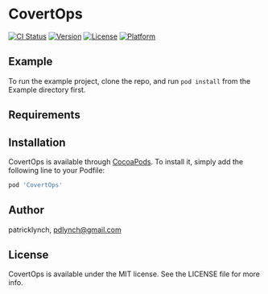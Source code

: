 # CovertOps

[![CI Status](https://img.shields.io/travis/patricklynch/CovertOps.svg?style=flat)](https://travis-ci.org/patricklynch/CovertOps)
[![Version](https://img.shields.io/cocoapods/v/CovertOps.svg?style=flat)](https://cocoapods.org/pods/CovertOps)
[![License](https://img.shields.io/cocoapods/l/CovertOps.svg?style=flat)](https://cocoapods.org/pods/CovertOps)
[![Platform](https://img.shields.io/cocoapods/p/CovertOps.svg?style=flat)](https://cocoapods.org/pods/CovertOps)

## Example

To run the example project, clone the repo, and run `pod install` from the Example directory first.

## Requirements

## Installation

CovertOps is available through [CocoaPods](https://cocoapods.org). To install
it, simply add the following line to your Podfile:

```ruby
pod 'CovertOps'
```

## Author

patricklynch, pdlynch@gmail.com

## License

CovertOps is available under the MIT license. See the LICENSE file for more info.
